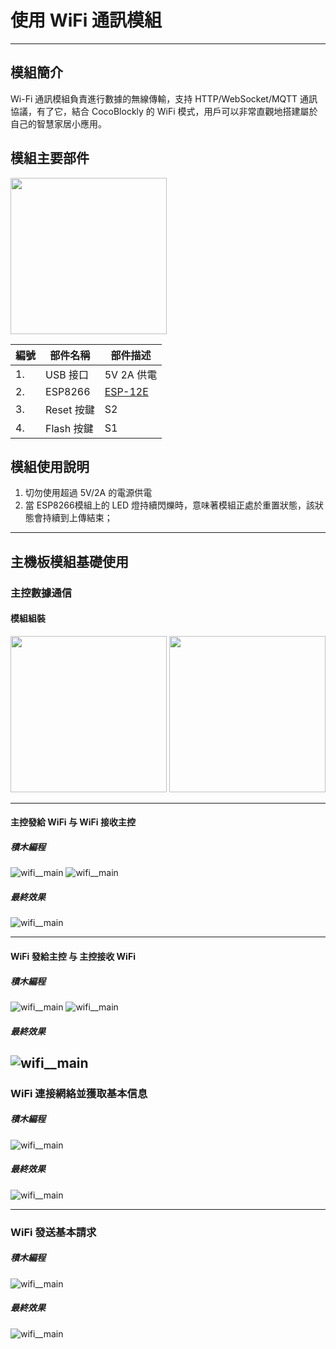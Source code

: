 # 使用 WiFi 通訊模組
---

## 模組簡介

Wi-Fi 通訊模組負責進行數據的無線傳輸，支持 HTTP/WebSocket/MQTT 通訊協議，有了它，結合 CocoBlockly 的 WiFi 模式，用戶可以非常直觀地搭建屬於自己的智慧家居小應用。

## 模組主要部件

<img src="/media/cocomod/modPic_0003_R0010176.jpg" width="250"/>

|編號 |部件名稱 | 部件描述  |
|-  |-  |-  |
|1. |USB 接口  |5V 2A 供電 |
|2. |ESP8266  | <a href='https://www.kloppenborg.net/images/blog/esp8266/esp8266-esp12e-specs.pdf' target='_blank'>ESP-12E</a>|
|3. |Reset 按鍵  |S2  |
|4. |Flash 按鍵  |S1  |



## 模組使用說明

1. 切勿使用超過 5V/2A 的電源供電
2. 當 ESP8266模組上的 LED 燈持續閃爍時，意味著模組正處於重置狀態，該狀態會持續到上傳結束；

---

## 主機板模組基礎使用

### 主控數據通信

#### 模組組裝

<img src="/media/wifi__main--split.jpeg" width="250"/>
<img src="/media/wifi__main--assemble.jpeg" width="250"/>


---
#### 主控發給 WiFi 与 WiFi 接收主控
##### 積木編程
![wifi__main](../media/wifi__main--blockly-1-1.jpeg)
![wifi__main](../media/wifi__main--blockly-1-2.jpeg)
##### 最終效果

![wifi__main](../media/wifi__main--sample-1.jpeg)

---

#### WiFi 發給主控 与 主控接收 WiFi
##### 積木編程
![wifi__main](../media/wifi__main--blockly-2-1.jpeg)
![wifi__main](../media/wifi__main--blockly-2-2.jpeg)
##### 最終效果
![wifi__main](../media/wifi__main--sample-2.jpeg)
---

### WiFi 連接網絡並獲取基本信息
##### 積木編程
![wifi__main](../media/wifi__main--blockly-3.jpeg)
##### 最終效果
![wifi__main](../media/wifi__main--sample-3.jpeg)

---

### WiFi 發送基本請求
##### 積木編程
![wifi__main](../media/wifi__main--blockly-4.jpeg)
##### 最終效果
![wifi__main](../media/wifi__main--sample-4.jpeg)
